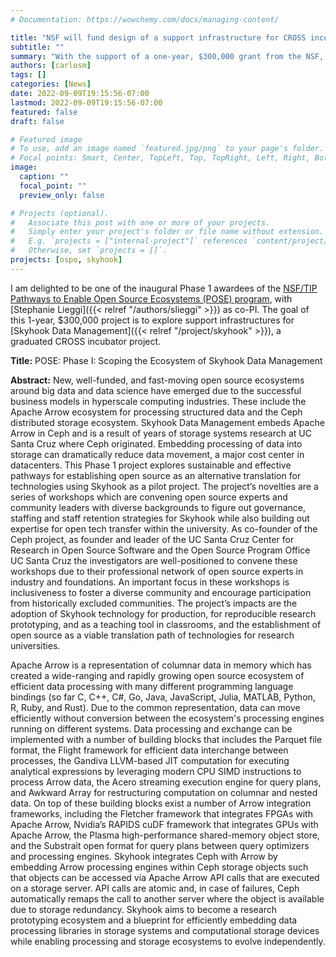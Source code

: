 ```yaml
---
# Documentation: https://wowchemy.com/docs/managing-content/

title: "NSF will fund design of a support infrastructure for CROSS incubator project"
subtitle: ""
summary: "With the support of a one-year, $300,000 grant from the NSF, PI Carlos Maltzahn and co-PI Stephanie Lieggi will explore sustainable support infrastructures for the Skyhook Data Management project."
authors: [carlosm]
tags: []
categories: [News]
date: 2022-09-09T19:15:56-07:00
lastmod: 2022-09-09T19:15:56-07:00
featured: false
draft: false

# Featured image
# To use, add an image named `featured.jpg/png` to your page's folder.
# Focal points: Smart, Center, TopLeft, Top, TopRight, Left, Right, BottomLeft, Bottom, BottomRight.
image:
  caption: ""
  focal_point: ""
  preview_only: false

# Projects (optional).
#   Associate this post with one or more of your projects.
#   Simply enter your project's folder or file name without extension.
#   E.g. `projects = ["internal-project"]` references `content/project/deep-learning/index.md`.
#   Otherwise, set `projects = []`.
projects: [ospo, skyhook]
---
```


I am delighted to be one of the inaugural Phase 1 awardees of the [NSF/TIP](https://beta.nsf.gov/tip/latest) [Pathways to Enable Open Source Ecosystems (POSE) program](https://beta.nsf.gov/funding/opportunities/pathways-enable-open-source-ecosystems-pose), with [Stephanie Lieggi]({{< relref "/authors/slieggi" >}}) as co-PI. The goal of this 1-year, $300,000 project is to explore support infrastructures for [Skyhook Data Management]({{< relref "/project/skyhook" >}}), a graduated CROSS incubator project. 
 
**Title:** POSE: Phase I: Scoping the Ecosystem of Skyhook Data Management  

**Abstract:** New, well-funded, and fast-moving open source ecosystems around big data and data science have emerged due to the successful business models in hyperscale computing industries. These include the Apache Arrow ecosystem for processing structured data and the Ceph distributed storage ecosystem. Skyhook Data Management embeds Apache Arrow in Ceph and is a result of years of storage systems research at UC Santa Cruz where Ceph originated. Embedding processing of data into storage can dramatically reduce data movement, a major cost center in datacenters. This Phase 1 project explores sustainable and effective pathways for establishing open source as an alternative translation for technologies using Skyhook as a pilot project. The project’s novelties are a series of workshops which are convening open source experts and community leaders with diverse backgrounds to figure out governance, staffing and staff retention strategies for Skyhook while also building out expertise for open tech transfer within the university. As co-founder of the Ceph project, as founder and leader of the UC Santa Cruz Center for Research in Open Source Software and the Open Source Program Office UC Santa Cruz the investigators are well-positioned to convene these workshops due to their professional network of open source experts in industry and foundations. An important focus in these workshops is inclusiveness to foster a diverse community and encourage participation from historically excluded communities. The project’s impacts are the adoption of Skyhook technology for production, for reproducible research prototyping, and as a teaching tool in classrooms, and the establishment of open source as a viable translation path of technologies for research universities.

Apache Arrow is a representation of columnar data in memory which has created a wide-ranging and rapidly growing open source ecosystem of efficient data processing with many different programming language bindings (so far C, C++, C#, Go, Java, JavaScript, Julia, MATLAB, Python, R, Ruby, and Rust). Due to the common representation, data can move efficiently without conversion between the ecosystem's processing engines running on different systems. Data processing and exchange can be implemented with a number of building blocks that includes the Parquet file format, the Flight framework for efficient data interchange between processes, the Gandiva LLVM-based JIT computation for executing analytical expressions by leveraging modern CPU SIMD instructions to process Arrow data, the Acero streaming execution engine for query plans, and Awkward Array for restructuring computation on columnar and nested data. On top of these building blocks exist a number of Arrow integration frameworks, including the Fletcher framework that integrates FPGAs with Apache Arrow, Nvidia’s RAPIDS cuDF framework that integrates GPUs with Apache Arrow, the Plasma high-performance shared-memory object store, and the Substrait open format for query plans between query optimizers and processing engines. Skyhook integrates Ceph with Arrow by embedding Arrow processing engines within Ceph storage objects such that objects can be accessed via Apache Arrow API calls that are executed on a storage server. API calls are atomic and, in case of failures, Ceph automatically remaps the call to another server where the object is available due to storage redundancy. Skyhook aims to become a research prototyping ecosystem and a blueprint for efficiently embedding data processing libraries in storage systems and computational storage devices while enabling processing and storage ecosystems to evolve independently.